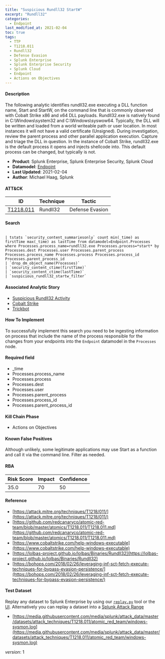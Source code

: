 ```yaml
---
title: "Suspicious Rundll32 StartW"
excerpt: "Rundll32"
categories:
  - Endpoint
last_modified_at: 2021-02-04
toc: true
tags:
  - TTP
  - T1218.011
  - Rundll32
  - Defense Evasion
  - Splunk Enterprise
  - Splunk Enterprise Security
  - Splunk Cloud
  - Endpoint
  - Actions on Objectives
---
```




#### Description

The following analytic identifies rundll32.exe executing a DLL function name, Start and StartW, on the command line that is commonly observed with Cobalt Strike x86 and x64 DLL payloads. Rundll32.exe is natively found in C:\Windows\system32 and C:\Windows\syswow64. Typically, the DLL will be written and loaded from a world writeable path or user location. In most instances it will not have a valid certificate (Unsigned). During investigation, review the parent process and other parallel application execution. Capture and triage the DLL in question. In the instance of Cobalt Strike, rundll32.exe is the default process it opens and injects shellcode into. This default process can be changed, but typically is not.

- **Product**: Splunk Enterprise, Splunk Enterprise Security, Splunk Cloud
- **Datamodel**: [Endpoint](https://docs.splunk.com/Documentation/CIM/latest/User/Endpoint)
- **Last Updated**: 2021-02-04
- **Author**: Michael Haag, Splunk


#### ATT&CK

| ID          | Technique   | Tactic       |
| ----------- | ----------- |--------------|
| [T1218.011](https://attack.mitre.org/techniques/T1218/011/) | Rundll32 | Defense Evasion |


#### Search

```

| tstats `security_content_summariesonly` count min(_time) as firstTime max(_time) as lastTime from datamodel=Endpoint.Processes where Processes.process_name=rundll32.exe Processes.process=*start* by Processes.dest Processes.user Processes.parent_process Processes.process_name Processes.process Processes.process_id Processes.parent_process_id 
| `drop_dm_object_name(Processes)` 
| `security_content_ctime(firstTime)` 
| `security_content_ctime(lastTime)` 
| `suspicious_rundll32_startw_filter`
```

#### Associated Analytic Story
* [Suspicious Rundll32 Activity](_stories/suspicious_rundll32_activity)
* [Cobalt Strike](_stories/cobalt_strike)
* [Trickbot](_stories/trickbot)


#### How To Implement
To successfully implement this search you need to be ingesting information on process that include the name of the process responsible for the changes from your endpoints into the `Endpoint` datamodel in the `Processes` node.

#### Required field
* _time
* Processes.process_name
* Processes.process
* Processes.dest
* Processes.user
* Processes.parent_process
* Processes.process_id
* Processes.parent_process_id


#### Kill Chain Phase
* Actions on Objectives


#### Known False Positives
Although unlikely, some legitimate applications may use Start as a function and call it via the command line. Filter as needed.



#### RBA

| Risk Score  | Impact      | Confidence   |
| ----------- | ----------- |--------------|
| 35.0 | 70 | 50 |



#### Reference

* [https://attack.mitre.org/techniques/T1218/011/](https://attack.mitre.org/techniques/T1218/011/)
* [https://github.com/redcanaryco/atomic-red-team/blob/master/atomics/T1218.011/T1218.011.md](https://github.com/redcanaryco/atomic-red-team/blob/master/atomics/T1218.011/T1218.011.md)
* [https://www.cobaltstrike.com/help-windows-executable](https://www.cobaltstrike.com/help-windows-executable)
* [https://lolbas-project.github.io/lolbas/Binaries/Rundll32](https://lolbas-project.github.io/lolbas/Binaries/Rundll32)
* [https://bohops.com/2018/02/26/leveraging-inf-sct-fetch-execute-techniques-for-bypass-evasion-persistence/](https://bohops.com/2018/02/26/leveraging-inf-sct-fetch-execute-techniques-for-bypass-evasion-persistence/)



#### Test Dataset
Replay any dataset to Splunk Enterprise by using our [`replay.py`](https://github.com/splunk/attack_data#using-replaypy) tool or the [UI](https://github.com/splunk/attack_data#using-ui).
Alternatively you can replay a dataset into a [Splunk Attack Range](https://github.com/splunk/attack_range#replay-dumps-into-attack-range-splunk-server)

* [https://media.githubusercontent.com/media/splunk/attack_data/master/datasets/attack_techniques/T1218.011/atomic_red_team/windows-sysmon.log](https://media.githubusercontent.com/media/splunk/attack_data/master/datasets/attack_techniques/T1218.011/atomic_red_team/windows-sysmon.log)


_version_: 1